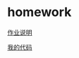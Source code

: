 # homework

[作业说明](http://www.seas.upenn.edu/~cis194/spring15/hw/04-typeclasses.pdf)

[我的代码](./hw4.hs)
